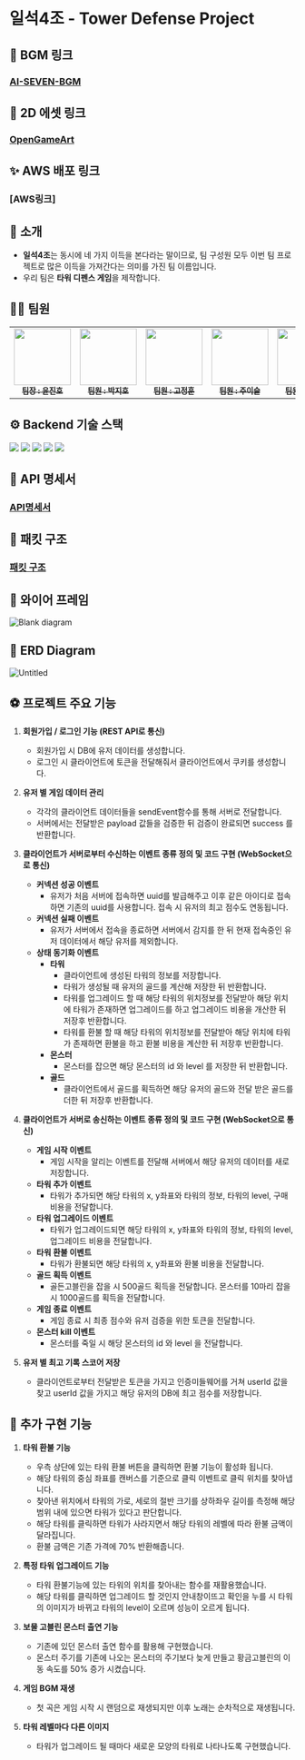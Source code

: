 # 일석4조 - Tower Defense Project

## 🎈 BGM 링크

### [AI-SEVEN-BGM](https://pixabay.com/ko/users/ai-seven-bgm-23012428/)

## 🎉 2D 에셋 링크

### [OpenGameArt](https://opengameart.org/)

## ✨ AWS 배포 링크

### [AWS링크]

## 👋 소개

- **일석4조**는 동시에 네 가지 이득을 본다라는 말이므로, 팀 구성원 모두 이번 팀 프로젝트로 많은 이득을 가져간다는 의미를 가진 팀 이름입니다.
- 우리 팀은 **타워 디펜스 게임**을 제작합니다.

## 👩‍💻 팀원

<table>
  <tbody>
    <tr>
      <td align="center"><a href="https://github.com/KR-EGOIST"><img src="https://avatars.githubusercontent.com/u/54177070?v=4" width="100px;" alt=""/><br /><sub><b> 팀장 : 윤진호 </b></sub></a><br /></td>
      <td align="center"><a href="https://github.com/Hoji1998"><img src="https://avatars.githubusercontent.com/u/166640354?v=4" width="100px;" alt=""/><br /><sub><b> 팀원 : 박지호 </b></sub></a><br /></td>
      <td align="center"><a href="https://github.com/rhwjdgns"><img src="https://avatars.githubusercontent.com/u/167050760?v=4" width="100px;" alt=""/><br /><sub><b> 팀원 : 고정훈 </b></sub></a><br /></td>
      <td align="center"><a href="https://github.com/Ju-eeseul"><img src="https://avatars.githubusercontent.com/u/167306205?v=4" width="100px;" alt=""/><br /><sub><b> 팀원 : 주이슬 </b></sub></a><br /></td>
      <td align="center"><a href="https://github.com/diddntjd99"><img src="https://avatars.githubusercontent.com/u/71220570?v=4" width="100px;" alt=""/><br /><sub><b> 팀원 : 양우성 </b></sub></a><br /></td>
    </tr>
  </tbody>
</table>

## ⚙️ Backend 기술 스택

<img src="https://img.shields.io/badge/node.js-339933?style=for-the-badge&logo=Node.js&logoColor=white">
<img src="https://img.shields.io/badge/express-000000?style=for-the-badge&logo=express&logoColor=white">
<img src="https://img.shields.io/badge/socketdotio-010101?style=for-the-badge&logo=prisma&logoColor=white">
<img src="https://img.shields.io/badge/mysql-4479A1?style=for-the-badge&logo=mysql&logoColor=white">
<img src="https://img.shields.io/badge/prisma-2D3748?style=for-the-badge&logo=prisma&logoColor=white">

## 📄 API 명세서

### [API명세서](https://industrious-lasagna-717.notion.site/Node-js-4-e71c9a7f34b8482aba410e823fe8c17a?pvs=4)

## 📄 패킷 구조

### [패킷 구조](https://industrious-lasagna-717.notion.site/Node-js-f4e53d9a013f4ae78a531d148f44f68e?pvs=4)

## 📃 와이어 프레임

![Blank diagram](https://github.com/KR-EGOIST/tower_defense_game/assets/54177070/181cebb2-1952-42cc-a2f3-11e9b791a60c)

## 📃 ERD Diagram

![Untitled](https://github.com/KR-EGOIST/tower_defense_game/assets/54177070/a6a20db2-f1be-47b0-8b9d-54bd479cb350)

## ⚽ 프로젝트 주요 기능

1. **회원가입 / 로그인 기능 (REST API로 통신)**
    - 회원가입 시 DB에 유저 데이터를 생성합니다.
    - 로그인 시 클라이언트에 토큰을 전달해줘서 클라이언트에서 쿠키를 생성합니다.

2. **유저 별 게임 데이터 관리**
    - 각각의 클라이언트 데이터들을 sendEvent함수를 통해 서버로 전달합니다.
    - 서버에서는 전달받은 payload 값들을 검증한 뒤 검증이 완료되면 success 를 반환합니다.
  
3. **클라이언트가 서버로부터 수신하는 이벤트 종류 정의 및 코드 구현 (WebSocket으로 통신)**
    - **커넥션 성공 이벤트**
        - 유저가 처음 서버에 접속하면 uuid를 발급해주고 이후 같은 아이디로 접속하면 기존의 uuid를 사용합니다. 접속 시 유저의 최고 점수도 연동됩니다.
    - **커넥션 실패 이벤트**
        - 유저가 서버에서 접속을 종료하면 서버에서 감지를 한 뒤 현재 접속중인 유저 데이터에서 해당 유저를 제외합니다.
    - **상태 동기화 이벤트**
        - **타워**
            - 클라이언트에 생성된 타워의 정보를 저장합니다.
            - 타워가 생성될 때 유저의 골드를 계산해 저장한 뒤 반환합니다.
            - 타워를 업그레이드 할 때 해당 타워의 위치정보를 전달받아 해당 위치에 타워가 존재하면 업그레이드를 하고 업그레이드 비용을 개산한 뒤 저장후 반환합니다.
            - 타워를 환불 할 때 해당 타워의 위치정보를 전달받아 해당 위치에 타워가 존재하면 환불을 하고 환불 비용을 계산한 뒤 저장후 반환합니다.
        - **몬스터**
            - 몬스터를 잡으면 해당 몬스터의 id 와 level 를 저장한 뒤 반환합니다.
        - **골드**
            - 클라이언트에서 골드를 획득하면 해당 유저의 골드와 전달 받은 골드를 더한 뒤 저장후 반환합니다.
         
4. **클라이언트가 서버로 송신하는 이벤트 종류 정의 및 코드 구현 (WebSocket으로 통신)**
     - **게임 시작 이벤트**
         - 게임 시작을 알리는 이벤트를 전달해 서버에서 해당 유저의 데이터를 새로 저장합니다.
     - **타워 추가 이벤트**
         - 타워가 추가되면 해당 타워의 x, y좌표와 타워의 정보, 타워의 level, 구매 비용을 전달합니다.
     - **타워 업그레이드 이벤트**
         - 타워가 업그레이드되면 해당 타워의 x, y좌표와 타워의 정보, 타워의 level, 업그레이드 비용을 전달합니다.
     - **타워 환불 이벤트**
         - 타워가 환불되면 해당 타워의 x, y좌표와 환불 비용을 전달합니다.
     - **골드 획득 이벤트**
         - 골든고블린을 잡을 시 500골드 획득을 전달합니다. 몬스터를 10마리 잡을 시 1000골드를 획득을 전달합니다.
     - **게임 종료 이벤트**
         - 게임 종료 시 최종 점수와 유저 검증을 위한 토큰을 전달합니다.
     - **몬스터 kill 이벤트**
         - 몬스터를 죽일 시 해당 몬스터의 id 와 level 을 전달합니다.

5. **유저 별 최고 기록 스코어 저장**
      - 클라이언트로부터 전달받은 토큰을 가지고 인증미들웨어를 거쳐 userId 값을 찾고 userId 값을 가지고 해당 유저의 DB에 최고 점수를 저장합니다.

## 🚀 추가 구현 기능

1. **타워 환불 기능**
     - 우측 상단에 있는 타워 환불 버튼을 클릭하면 환불 기능이 활성화 됩니다.
     - 해당 타워의 중심 좌표를 캔버스를 기준으로 클릭 이벤트로 클릭 위치를 찾아냅니다.
     - 찾아낸 위치에서 타워의 가로, 세로의 절반 크기를 상하좌우 길이를 측정해 해당 범위 내에 있으면 타워가 있다고 판단합니다.
     - 해당 타워를 클릭하면 타워가 사라지면서 해당 타워의 레벨에 따라 환불 금액이 달라집니다.
     - 환불 금액은 기존 가격에 70% 반환해줍니다.

2. **특정 타워 업그레이드 기능**
     - 타워 환불기능에 있는 타워의 위치를 찾아내는 함수를 재활용했습니다.
     - 해당 타워를 클릭하면 업그레이드 할 것인지 안내창이뜨고 확인을 누를 시 타워의 이미지가 바뀌고 타워의 level이 오르며 성능이 오르게 됩니다.

3. **보물 고블린 몬스터 출연 기능**
     - 기존에 있던 몬스터 출연 함수를 활용해 구현했습니다.
     - 몬스터 주기를 기존에 나오는 몬스터의 주기보다 늦게 만들고 황금고블린의 이동 속도를 50% 증가 시켰습니다.
  
4. **게임 BGM 재생**
     - 첫 곡은 게임 시작 시 랜덤으로 재생되지만 이후 노래는 순차적으로 재생됩니다.
  
5. **타워 레벨마다 다른 이미지**
     - 타워가 업그레이드 될 때마다 새로운 모양의 타워로 나타나도록 구현했습니다.
